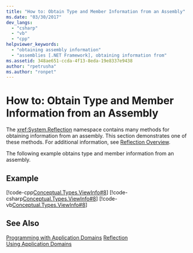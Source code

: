 ```yaml
---
title: "How to: Obtain Type and Member Information from an Assembly"
ms.date: "03/30/2017"
dev_langs: 
  - "csharp"
  - "vb"
  - "cpp"
helpviewer_keywords: 
  - "obtaining assembly information"
  - "assemblies [.NET Framework], obtaining information from"
ms.assetid: 348ae651-ccda-4f13-8eda-19e8337e9438
author: "rpetrusha"
ms.author: "ronpet"
---
```

# How to: Obtain Type and Member Information from an Assembly
The <xref:System.Reflection> namespace contains many methods for obtaining information from an assembly. This section demonstrates one of these methods. For additional information, see [Reflection Overview](../../../docs/framework/reflection-and-codedom/reflection.md).  
  
 The following example obtains type and member information from an assembly.  
  
## Example  
 [!code-cpp[Conceptual.Types.ViewInfo#8](../../../samples/snippets/cpp/VS_Snippets_CLR/conceptual.types.viewinfo/cpp/source6.cpp#8)]
 [!code-csharp[Conceptual.Types.ViewInfo#8](../../../samples/snippets/csharp/VS_Snippets_CLR/conceptual.types.viewinfo/cs/source6.cs#8)]
 [!code-vb[Conceptual.Types.ViewInfo#8](../../../samples/snippets/visualbasic/VS_Snippets_CLR/conceptual.types.viewinfo/vb/source6.vb#8)]  
  
## See Also  
 [Programming with Application Domains](./application-domains.md#programming-with-application-domains)
 [Reflection](../../../docs/framework/reflection-and-codedom/reflection.md)  
 [Using Application Domains](../../../docs/framework/app-domains/use.md)
